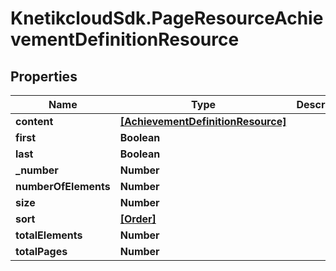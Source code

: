 # KnetikcloudSdk.PageResourceAchievementDefinitionResource

## Properties
Name | Type | Description | Notes
------------ | ------------- | ------------- | -------------
**content** | [**[AchievementDefinitionResource]**](AchievementDefinitionResource.md) |  | [optional] 
**first** | **Boolean** |  | [optional] 
**last** | **Boolean** |  | [optional] 
**_number** | **Number** |  | [optional] 
**numberOfElements** | **Number** |  | [optional] 
**size** | **Number** |  | [optional] 
**sort** | [**[Order]**](Order.md) |  | [optional] 
**totalElements** | **Number** |  | [optional] 
**totalPages** | **Number** |  | [optional] 


